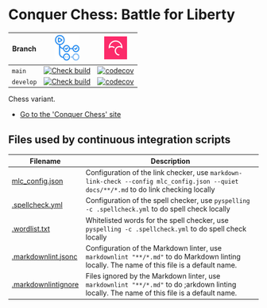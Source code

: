# Conquer Chess: Battle for Liberty

<!-- markdownlint-disable MD013 --><!-- Badges cannot be split up over lines, hence will break 80 characters per line -->

| Branch    | [![GitHub Actions logo](images/GitHubActions.png)](https://github.com/richelbilderbeek/conquer_chess/actions)                                                                                                         | [![Codecov logo](images/Codecov.png)](https://www.codecov.io)                                                                                                                  |
| --------- | --------------------------------------------------------------------------------------------------------------------------------------------------------------------------------------------------------------------- | ------------------------------------------------------------------------------------------------------------------------------------------------------------------------------ |
| `main`    | [![Check build](https://github.com/richelbilderbeek/conquer_chess/actions/workflows/check_build.yaml/badge.svg?branch=main)](https://github.com/richelbilderbeek/conquer_chess/actions/workflows/check_build.yaml)    | [![codecov](https://codecov.io/gh/richelbilderbeek/conquer_chess/branch/main/graph/badge.svg?token=OWVGV7PST8)](https://codecov.io/gh/richelbilderbeek/conquer_chess)          |
| `develop` | [![Check build](https://github.com/richelbilderbeek/conquer_chess/actions/workflows/check_build.yaml/badge.svg?branch=develop)](https://github.com/richelbilderbeek/conquer_chess/actions/workflows/check_build.yaml) | [![codecov](https://codecov.io/gh/richelbilderbeek/conquer_chess/branch/develop/graph/badge.svg?token=OWVGV7PST8)](https://codecov.io/gh/richelbilderbeek/conquer_chess)       |

<!-- markdownlint-enable MD013 -->

Chess variant.

- [Go to the 'Conquer Chess' site](https://richelbilderbeek.github.io/conquer_chess/)

## Files used by continuous integration scripts

<!-- markdownlint-disable MD013 --><!-- Tables cannot be split up over lines, hence will break 80 characters per line -->

| Filename                                   | Description                                                                                                                                 |
| ------------------------------------------ | ------------------------------------------------------------------------------------------------------------------------------------------- |
| [mlc_config.json](mlc_config.json)         | Configuration of the link checker, use `markdown-link-check --config mlc_config.json --quiet docs/**/*.md` to do link checking locally      |
| [.spellcheck.yml](.spellcheck.yml)         | Configuration of the spell checker, use `pyspelling -c .spellcheck.yml` to do spell check locally                                           |
| [.wordlist.txt](.wordlist.txt)             | Whitelisted words for the spell checker, use `pyspelling -c .spellcheck.yml` to do spell check locally                                      |
| [.markdownlint.jsonc](.markdownlint.jsonc) | Configuration of the Markdown linter, use `markdownlint "**/*.md"` to do Markdown linting locally. The name of this file is a default name. |
| [.markdownlintignore](.markdownlintignore) | Files ignored by the Markdown linter, use `markdownlint "**/*.md"` to do ;arkdown linting locally. The name of this file is a default name. |

<!-- markdownlint-enable MD013 -->
